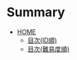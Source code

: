 # Summary

- [HOME](./home/home.md)
  - [目次(ID順)](./home/content_num.md)
  - [目次(難易度順)](./home/diff.md)